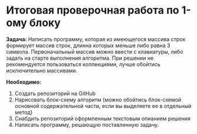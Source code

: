 # Итоговая проверочная работа по 1-ому блоку
**Задача:** Написать программу, которая из имеющегося массива строк формирует массив строк, длинна которых меньше либо равна 3 символа. Первоначальный массив можно ввести с клавиатуры, либо задать на старте выполнения алгоритма. При решении не рекомендуется пользоваться коллекциями, лучше обойтись исключительно массивами.

**Необходимо:**
1. Создать репозиторий на GitHub
2. Нарисовать блок-схему алгоритм (можно обойтись блок-схемой основной содержательной части, если вы выделяете ее в отдельный метод)
3. Снабдить репозиторий оформленным текстовым опианием решения
4. Написать программу, решающую поставленную задачу.


